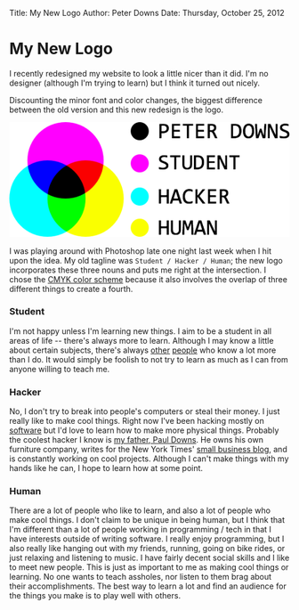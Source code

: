 Title: My New Logo
Author: Peter Downs
Date: Thursday, October 25, 2012

# My New Logo

I recently redesigned my website to look a little nicer than it did.
I'm no designer (although I'm trying to learn) but I think it turned out nicely.

Discounting the minor font and color changes, the biggest difference between
the old version and this new redesign is the logo. 

![The new logo](/static/img/oldlogo2x.png)

I was playing around with Photoshop late one night last week when I hit upon the 
idea. My old tagline was `Student / Hacker / Human`; the new logo incorporates these
three nouns and puts me right at the intersection. I chose the
[CMYK color scheme](http://en.wikipedia.org/wiki/CMYK) because it also involves the
overlap of three different things to create a fourth.

### Student

I'm not happy unless I'm learning new things. I aim to be a student in all areas of life --
there's always more to learn. Although I may know a little about certain subjects, there's
always [other](http://www.skeenan.com/) [people](http://web.mit.edu/cepstein/www/) who
know a lot more than I do. It would simply be foolish to not try to learn as much as I can
from anyone willing to teach me.

### Hacker

No, I don't try to break into people's computers or steal their money. I just really like to
make cool things. Right now I've been hacking mostly on [software](https://github.com/peterldowns)
but I'd love to learn how to make more physical things. Probably the coolest hacker I know is [my father, Paul
Downs](http://www.pauldowns.com/AboutUs.asp). He owns his own furniture company,
writes for the New York Times' [small business blog](http://boss.blogs.nytimes.com/author/paul-downs/), 
and is constantly working on cool projects. Although I can't make things with my hands like he
can, I hope to learn how at some point.

### Human

There are a lot of people who like to learn, and also a lot of people who make cool things. I don't
claim to be unique in being human, but I think that I'm different than a lot of people working
in programming / tech in that I have interests outside of writing software. I really enjoy programming,
but I also really like hanging out with my friends, running, going on bike rides, or just relaxing and
listening to music. I have fairly decent social skills and I like to meet new people. This is just as important
to me as making cool things or learning. No one wants to teach assholes, nor listen to them brag
about their accomplishments. The best way to learn a lot and find an audience for the things you make is
to play well with others.

